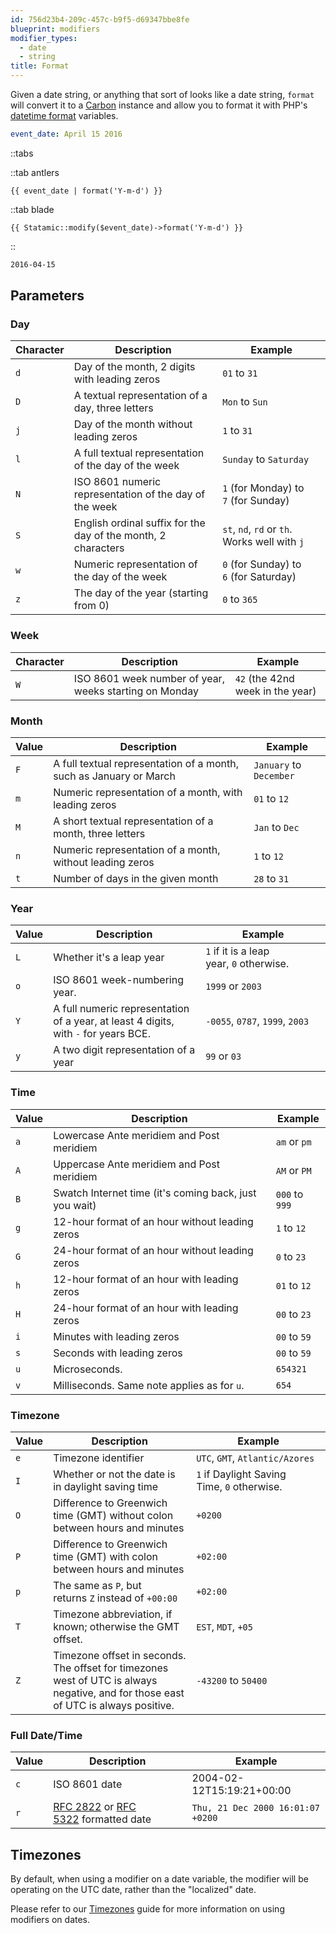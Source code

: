 ```yaml
---
id: 756d23b4-209c-457c-b9f5-d69347bbe8fe
blueprint: modifiers
modifier_types:
  - date
  - string
title: Format
---
```

Given a date string, or anything that sort of looks like a date string, `format` will convert it to a [Carbon][carbon] instance and allow you to format it with PHP's [datetime format][datetime] variables.

```yaml
event_date: April 15 2016
```

::tabs

::tab antlers
```antlers
{{ event_date | format('Y-m-d') }}
```
::tab blade
```blade
{{ Statamic::modify($event_date)->format('Y-m-d') }}
```
::

```html
2016-04-15
```

## Parameters

### Day

| Character | Description | Example |
| --------- | ----------- | -------------- |
| `d` | Day of the month, 2 digits with leading zeros | `01` to `31`  |
| `D` | A textual representation of a day, three letters  | `Mon` to `Sun` |
| `j` | Day of the month without leading zeros  | `1` to `31` |
| `l` | A full textual representation of the day of the week  | `Sunday` to `Saturday`|
| `N` | ISO 8601 numeric representation of the day of the week  | `1` (for Monday) to `7` (for Sunday) |
| `S` | English ordinal suffix for the day of the month, 2 characters | `st`, `nd`, `rd` or `th`. Works well with `j` |
| `w` | Numeric representation of the day of the week | `0` (for Sunday) to `6` (for Saturday) |
| `z` | The day of the year (starting from 0) | `0` to `365` |

### Week
| Character | Description | Example |
| --------- | ----------- | -------------- |
| `W`  | ISO 8601 week number of year, weeks starting on Monday  | `42` (the 42nd week in the year) |

### Month
| Value | Description | Example |
| --------- | ----------- | -------------- |
| `F`  | A full textual representation of a month, such as January or March  | `January` to `December`  |
| `m`  | Numeric representation of a month, with leading zeros | `01` to `12` |
| `M`  | A short textual representation of a month, three letters  | `Jan` to `Dec` |
| `n`  | Numeric representation of a month, without leading zeros  | `1` to `12`  |
| `t`  | Number of days in the given month | `28` to `31` |

### Year
| Value | Description | Example |
| --------- | ----------- | -------------- |
| `L`  | Whether it's a leap year  | `1` if it is a leap year, `0` otherwise.  |
| `o`  | ISO 8601 week-numbering year. | `1999` or `2003` |
| `Y`  | A full numeric representation of a year, at least 4 digits, with `-` for years BCE.| `-0055`, `0787`, `1999`, `2003` |
| `y`  | A two digit representation of a year  | `99` or `03`  |

### Time
| Value | Description | Example |
| --------- | ----------- | -------------- |
| `a`  | Lowercase Ante meridiem and Post meridiem | `am` or `pm`  |
| `A`  | Uppercase Ante meridiem and Post meridiem | `AM` or `PM`  |
| `B`  | Swatch Internet time (it's coming back, just you wait)  | `000` to `999` |
| `g`  | 12-hour format of an hour without leading zeros | `1` to `12`  |
| `G`  | 24-hour format of an hour without leading zeros | `0` to `23`  |
| `h`  | 12-hour format of an hour with leading zeros  | `01` to `12` |
| `H`  | 24-hour format of an hour with leading zeros  | `00` to `23` |
| `i`  | Minutes with leading zeros  | `00` to `59`  |
| `s`  | Seconds with leading zeros  | `00` to `59` |
| `u`  | Microseconds. | `654321` |
| `v`  | Milliseconds. Same note applies as for `u`.| `654`  |

### Timezone
| Value | Description | Example |
| --------- | ----------- | -------------- |
| `e` | Timezone identifier | `UTC`, `GMT`, `Atlantic/Azores` |
| `I`  | Whether or not the date is in daylight saving time | `1` if Daylight Saving Time, `0` otherwise. |
| `O` | Difference to Greenwich time (GMT) without colon between hours and minutes | `+0200` |
| `P` | Difference to Greenwich time (GMT) with colon between hours and minutes | `+02:00`  |
| `p` | The same as `P`, but returns `Z` instead of `+00:00` | `+02:00` |
| `T` | Timezone abbreviation, if known; otherwise the GMT offset.  | `EST`, `MDT`, `+05`  |
| `Z` | Timezone offset in seconds. The offset for timezones west of UTC is always negative, and for those east of UTC is always positive. | `-43200` to `50400`  |

### Full Date/Time

| Value | Description | Example |
| --------- | ----------- | -------------- |
| `c` | ISO 8601 date | 2004-02-12T15:19:21+00:00 |
| `r` | [RFC 2822](http://www.faqs.org/rfcs/rfc2822) or [RFC 5322](http://www.faqs.org/rfcs/rfc5322) formatted date | `Thu, 21 Dec 2000 16:01:07 +0200`  |

## Timezones

By default, when using a modifier on a date variable, the modifier will be operating on the UTC date, rather than the "localized" date.

Please refer to our [Timezones](/tips/timezones) guide for more information on using modifiers on dates.

[carbon]: http://carbon.nesbot.com
[datetime]: https://www.php.net/manual/en/datetime.format.php
